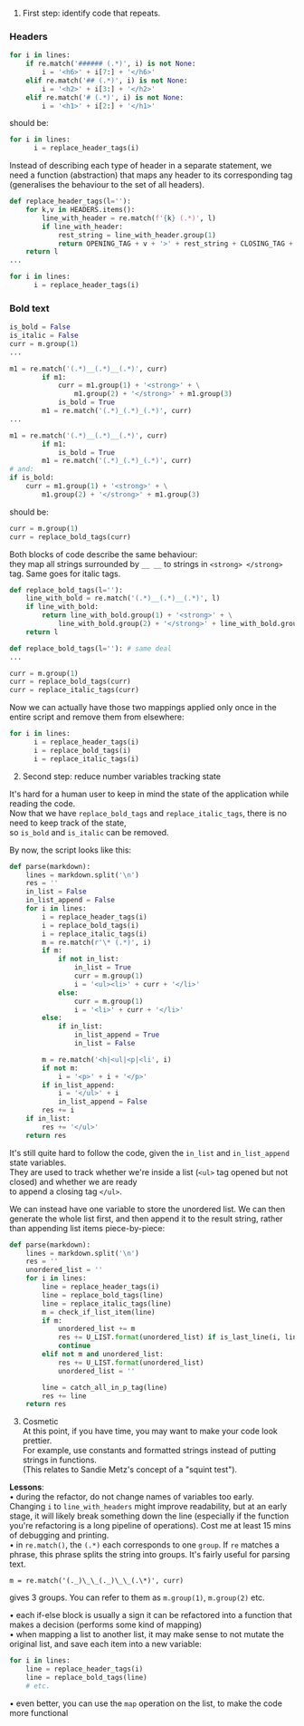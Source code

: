 1.  First step: identify code that repeats.

### Headers

```python
for i in lines:
    if re.match('###### (.*)', i) is not None:
        i = '<h6>' + i[7:] + '</h6>'
    elif re.match('## (.*)', i) is not None:
        i = '<h2>' + i[3:] + '</h2>'
    elif re.match('# (.*)', i) is not None:
        i = '<h1>' + i[2:] + '</h1>'
```

should be:

```python
for i in lines:
      i = replace_header_tags(i)
```

Instead of describing each type of header in a separate statement, we  
need a function (abstraction) that maps any header to its corresponding tag  
(generalises the behaviour to the set of all headers).

```python
def replace_header_tags(l=''):
    for k,v in HEADERS.items():
        line_with_header = re.match(f'{k} (.*)', l)
        if line_with_header:
            rest_string = line_with_header.group(1)
            return OPENING_TAG + v + '>' + rest_string + CLOSING_TAG + v + '>'
    return l
...

for i in lines:
      i = replace_header_tags(i)
```

### Bold text

```python
is_bold = False
is_italic = False
curr = m.group(1)
...

m1 = re.match('(.*)__(.*)__(.*)', curr)
        if m1:
            curr = m1.group(1) + '<strong>' + \
                m1.group(2) + '</strong>' + m1.group(3)
            is_bold = True
        m1 = re.match('(.*)_(.*)_(.*)', curr)
...

m1 = re.match('(.*)__(.*)__(.*)', curr)
        if m1:
            is_bold = True
        m1 = re.match('(.*)_(.*)_(.*)', curr)
# and:
if is_bold:
    curr = m1.group(1) + '<strong>' + \
        m1.group(2) + '</strong>' + m1.group(3)
```

should be:

```python
curr = m.group(1)
curr = replace_bold_tags(curr)
```

Both blocks of code describe the same behaviour:  
they map all strings surrounded by `__ __` to strings in `<strong> </strong>` tag.
Same goes for italic tags.

```python
def replace_bold_tags(l=''):
    line_with_bold = re.match('(.*)__(.*)__(.*)', l)
    if line_with_bold:
        return line_with_bold.group(1) + '<strong>' + \
            line_with_bold.group(2) + '</strong>' + line_with_bold.group(3)
    return l

def replace_bold_tags(l=''): # same deal
...

curr = m.group(1)
curr = replace_bold_tags(curr)
curr = replace_italic_tags(curr)
```

Now we can actually have those two mappings applied only once in the entire script and remove them from elsewhere:

```python
for i in lines:
      i = replace_header_tags(i)
      i = replace_bold_tags(i)
      i = replace_italic_tags(i)
```

2.  Second step: reduce number variables tracking state

It's hard for a human user to keep in mind the state of the application while reading the code.  
Now that we have `replace_bold_tags` and `replace_italic_tags`, there is no need to keep track of the state,  
so `is_bold` and `is_italic` can be removed.

By now, the script looks like this:

```python
def parse(markdown):
    lines = markdown.split('\n')
    res = ''
    in_list = False
    in_list_append = False
    for i in lines:
        i = replace_header_tags(i)
        i = replace_bold_tags(i)
        i = replace_italic_tags(i)
        m = re.match(r'\* (.*)', i)
        if m:
            if not in_list:
                in_list = True
                curr = m.group(1)
                i = '<ul><li>' + curr + '</li>'
            else:
                curr = m.group(1)
                i = '<li>' + curr + '</li>'
        else:
            if in_list:
                in_list_append = True
                in_list = False

        m = re.match('<h|<ul|<p|<li', i)
        if not m:
            i = '<p>' + i + '</p>'
        if in_list_append:
            i = '</ul>' + i
            in_list_append = False
        res += i
    if in_list:
        res += '</ul>'
    return res
```

It's still quite hard to follow the code, given the `in_list` and `in_list_append` state variables.  
They are used to track whether we're inside a list (`<ul>` tag opened but not closed) and whether we are ready  
to append a closing tag `</ul>`.

We can instead have one variable to store the unordered list. We can then generate the whole list first,
and then append it to the result string, rather than appending list items piece-by-piece:

```python
def parse(markdown):
    lines = markdown.split('\n')
    res = ''
    unordered_list = ''
    for i in lines:
        line = replace_header_tags(i)
        line = replace_bold_tags(line)
        line = replace_italic_tags(line)
        m = check_if_list_item(line)
        if m:
            unordered_list += m
            res += U_LIST.format(unordered_list) if is_last_line(i, lines) else ''
            continue
        elif not m and unordered_list:
            res += U_LIST.format(unordered_list)
            unordered_list = ''

        line = catch_all_in_p_tag(line)
        res += line
    return res
```

3.  Cosmetic  
    At this point, if you have time, you may want to make your code look prettier.  
    For example, use constants and formatted strings instead of putting strings in functions.  
    (This relates to Sandie Metz's concept of a "squint test").

**Lessons**:  
• during the refactor, do not change names of variables too early.  
Changing `i` to `line_with_headers` might improve readability, but at an early  
stage, it will likely break something down the line (especially if the function you're refactoring
is a long pipeline of operations). Cost me at least 15 mins of debugging and printing.  
• in `re.match()`, the `(.*)` each corresponds to one `group`. If `re` matches a phrase, this phrase splits the string
into groups. It's fairly useful for parsing text.

```
m = re.match('(._)\_\_(._)\_\_(.\*)', curr)
```

gives 3 groups.
You can refer to them as `m.group(1)`, `m.group(2)` etc.

• each if-else block is usually a sign it can be refactored into a function that makes a decision (performs
some kind of mapping)  
• when mapping a list to another list, it may make sense to not mutate the original list, and
save each item into a new variable:

```python
for i in lines:
    line = replace_header_tags(i)
    line = replace_bold_tags(line)
    # etc.
```

• even better, you can use the `map` operation on the list, to make the code more functional
